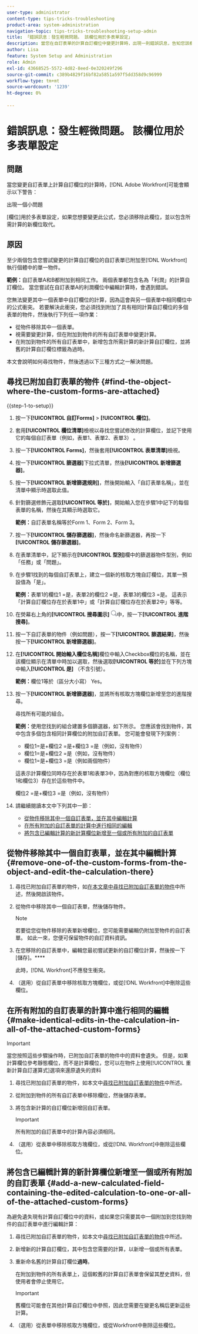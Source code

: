 ```yaml
---
user-type: administrator
content-type: tips-tricks-troubleshooting
product-area: system-administration
navigation-topic: tips-tricks-troubleshooting-setup-admin
title: 「錯誤訊息：發生輕微問題。 該欄位用於多表單設定」
description: 當您在自訂表單的計算自訂欄位中變更計算時，出現一則錯誤訊息，告知您該欄位用於多表單設定時，您需要將該欄位取代為包含您要使用計算的新欄位。
author: Lisa
feature: System Setup and Administration
role: Admin
exl-id: 43668525-5572-4d82-8eed-0e320249f296
source-git-commit: c389b4829f16bf82a5851a597f5dd358d9c96999
workflow-type: tm+mt
source-wordcount: '1239'
ht-degree: 0%

---
```


# 錯誤訊息：發生輕微問題。 該欄位用於多表單設定

## 問題

當您變更自訂表單上計算自訂欄位的計算時，[!DNL Adobe Workfront]可能會顯示以下警告：

出現一個小問題

[欄位]用於多表單設定，如果您想要變更此公式，您必須移除此欄位，並以包含所需計算的新欄位取代。

## 原因

至少兩個包含您嘗試變更的計算自訂欄位的自訂表單已附加至[!DNL Workfront]執行個體中的單一物件。

**範例：**&#x200B;自訂表單A和B都附加到相同工作。 兩個表單都包含名為「利潤」的計算自訂欄位。 當您嘗試在自訂表單A的利潤欄位中編輯計算時，會遇到錯誤。

您無法變更其中一個表單中自訂欄位的計算，因為這會與另一個表單中相同欄位中的公式衝突。
若要解決此衝突，您必須找到附加了具有相同計算自訂欄位的多個表單的物件，然後執行下列任一項作業：

* 從物件移除其中一個表單。
* 視需要變更計算，但在附加到物件的所有自訂表單中變更計算。
* 在附加到物件的所有自訂表單中，新增包含所需計算的新計算自訂欄位，並將舊的計算自訂欄位標籤為過時。

本文會說明如何尋找物件，然後透過以下三種方式之一解決問題。

## 尋找已附加自訂表單的物件 {#find-the-object-where-the-custom-forms-are-attached}

{{step-1-to-setup}}

1. 按一下&#x200B;**[!UICONTROL 自訂Forms]** > **[!UICONTROL 欄位]**。
1. 套用&#x200B;**[!UICONTROL 欄位清單]**&#x200B;檢視以尋找您嘗試修改的計算欄位，並記下使用它的每個自訂表單（例如，表單1、表單2、表單3） 。
1. 按一下&#x200B;**[!UICONTROL Forms]**，然後套用&#x200B;**[!UICONTROL 表單清單]**&#x200B;檢視。
1. 按一下&#x200B;**[!UICONTROL 篩選器]**&#x200B;下拉式清單，然後&#x200B;**[!UICONTROL 新增篩選器]**。

1. 按一下&#x200B;**[!UICONTROL 新增篩選規則]**，然後開始輸入「自訂表單名稱」，並在清單中顯示時選取此值。
1. 針對篩選修飾元選取&#x200B;**[!UICONTROL 等於]**，開始輸入您在步驟1中記下的每個表單的名稱，然後在其顯示時選取它。

   **範例：**&#x200B;自訂表單名稱等於Form 1、Form 2、Form 3。

1. 按一下&#x200B;**[!UICONTROL 儲存篩選器]**，然後命名新篩選器，再按一下&#x200B;**[!UICONTROL 儲存篩選器]**。

1. 在表單清單中，記下顯示在&#x200B;**[!UICONTROL 型別]**&#x200B;欄中的篩選器物件型別，例如「任務」或「問題」。
1. 在步驟1找到的每個自訂表單上，建立一個新的核取方塊自訂欄位，其單一預設值為「是」。

   **範例：**&#x200B;表單1的欄位1 =是，表單2的欄位2 =是，表單3的欄位3 =是。 這表示「計算自訂欄位存在於表單1中」或「計算自訂欄位存在於表單2中」等等。

1. 在熒幕右上角的&#x200B;**[!UICONTROL 搜尋圖示]** ![](assets/search-icon.png)中，按一下&#x200B;**[!UICONTROL 進階搜尋]**。
1. 按一下自訂表單的物件（例如問題），按一下&#x200B;**[!UICONTROL 篩選結果]**，然後按一下&#x200B;**[!UICONTROL 新增篩選器]**。
1. 在&#x200B;**[!UICONTROL 開始輸入欄位名稱]**&#x200B;欄位中輸入Checkbox欄位的名稱，並在該欄位顯示在清單中時加以選取，然後選取&#x200B;**[!UICONTROL 等於]**&#x200B;並在下列方塊中輸入&#x200B;**[!UICONTROL 是]** （不含引號）。

   **範例：**&#x200B;欄位1等於（區分大小寫） Yes。

1. 按一下&#x200B;**[!UICONTROL 新增篩選器]**，並將所有核取方塊欄位新增至您的進階搜尋。

   尋找所有可能的組合。

   **範例：**&#x200B;使用您找到的組合建置多個篩選器，如下所示。 您應該會找到物件，其中包含多個包含相同計算欄位的附加自訂表單。 您可能會發現下列案例：

   * 欄位1=是+欄位2 =是+欄位3 =是（例如，沒有物件）
   * 欄位1=是+欄位2 =是（例如，沒有物件）
   * 欄位1=是+欄位3 =是（例如兩個物件）

   這表示計算欄位同時存在於表單1和表單3中，因為對應的核取方塊欄位（欄位1和欄位3）存在於這些物件中。

   欄位2 =是+欄位3 =是（例如，沒有物件）

1. 請繼續閱讀本文中下列其中一節：

   * [從物件移除其中一個自訂表單，並在其中編輯計算](#remove-one-of-the-custom-forms-from-the-object-and-edit-the-calculation-there)
   * [在所有附加的自訂表單的計算中進行相同的編輯](#make-identical-edits-in-the-calculation-in-all-of-the-attached-custom-forms)
   * [將包含已編輯計算的新計算欄位新增至一個或所有附加的自訂表單](#add-a-new-calculated-field-containing-the-edited-calculation-to-one-or-all-of-the-attached-custom-forms)

## 從物件移除其中一個自訂表單，並在其中編輯計算 {#remove-one-of-the-custom-forms-from-the-object-and-edit-the-calculation-there}

1. 尋找已附加自訂表單的物件，如[在本文章中尋找已附加自訂表單的物件](#find-the-object-where-the-custom-forms-are-attached)中所述，然後開啟該物件。
1. 從物件中移除其中一個自訂表單，然後儲存物件。

   >[!NOTE]
   >
   >若要從您從物件移除的表單新增欄位，您可能需要編輯仍附加至物件的自訂表單。 如此一來，您便可保留物件的自訂資料資訊。

1. 在您移除的自訂表單中，編輯您最初嘗試更新的自訂欄位計算，然後按一下[儲存]。****

   此時，[!DNL Workfront]不應發生衝突。

1. （選用）從自訂表單中移除核取方塊欄位，或從[!DNL Workfront]中刪除這些欄位。

## 在所有附加的自訂表單的計算中進行相同的編輯 {#make-identical-edits-in-the-calculation-in-all-of-the-attached-custom-forms}

>[!IMPORTANT]
>
>當您按照這些步驟操作時，已附加自訂表單的物件中的資料會遺失。 但是，如果計算欄位參考靜態欄位，而不是計算欄位，您可以在物件上使用[!UICONTROL 重新計算自訂運算式]選項來還原遺失的資料

1. 尋找已附加自訂表單的物件，如本文中[尋找已附加自訂表單的物件](#find-the-object-where-the-custom-forms-are-attached)中所述。
1. 從附加到物件的所有自訂表單中移除欄位，然後儲存表單。

1. 將包含新計算的自訂欄位新增回自訂表單。

   >[!IMPORTANT]
   >
   >所有附加的自訂表單中的計算內容必須相同。

1. （選用）從表單中移除核取方塊欄位，或從[!DNL Workfront]中刪除這些欄位。

## 將包含已編輯計算的新計算欄位新增至一個或所有附加的自訂表單 {#add-a-new-calculated-field-containing-the-edited-calculation-to-one-or-all-of-the-attached-custom-forms}

為避免遺失現有計算自訂欄位中的資料，或如果您只需要其中一個附加到您找到物件的自訂表單中進行編輯計算：

1. 尋找已附加自訂表單的物件，如本文中[尋找已附加自訂表單的物件](#find-the-object-where-the-custom-forms-are-attached)中所述。
1. 新增新的計算自訂欄位，其中包含您需要的計算，以新增一個或所有表單。
1. 重新命名舊的計算自訂欄位&#x200B;**過時**。

   在附加到物件的所有表單上，這個較舊的計算自訂表單會保留其歷史資料，但使用者會停止使用它。

   >[!IMPORTANT]
   >
   >舊欄位可能會在其他計算自訂欄位中參照，因此您需要在變更名稱后更新這些計算。

1. （選用）從表單中移除核取方塊欄位，或從Workfront中刪除這些欄位。

<!--
<blockquote data-mc-conditions="QuicksilverOrClassic.Draft mode">
<h2>Problem</h2>
<p>You get the following error while editing a calculated Custom Field on a custom form: </p>
<p><em>"<Name of custom field> field is used in a multi-form configuration, if you would like to change this formula you will need to remove this field and replace it with a new one containing the desired calculation."</em> </p>
<h2>Cause</h2>
<p>The error occurs because the following setup exists: currently you have at least one object in your system that has multiple custom forms attached. The calculated field you are editing exists on multiple forms attached to these objects.</p>
<p>You cannot have the same calculated field with different calculations on the same object. For this reason, the system does not allow you to make a change which will result in calculations being different.</p>
<p><a href="../../Resources/Images/Admin and setup/Tips, Tricks, and Troubleshooting/Calculated_field_error.png" class="MCXref xref" xrefformat="{para}"><img src="assets/calculated-field-error.png" alt="" width="542" height="272"></a> </p>
<p>For example, you have a task with custom forms A and B attached to it. Both forms contain the same calculated field, Field 1. You encounter this error when you try to edit the calculation for Field 1 on custom form A. </p>
<h2>Solution</h2>
<p>Remove the field from the custom form and replace it with a new one containing the desired calculation.  </p>
<p>To understand what custom forms are attached to objects, you can build a report for those objects and reference the Category Name field in the view of the report.<br>For more information about referencing custom forms in reports, see the "Referencing Custom Forms in a Report View (Column)" section in <a href="../../reports-and-dashboards/reports/creating-and-managing-reports/reference-custom-form-report.md" class="MCXref xref" xrefformat="{para}">Reference a custom form in a report</a>.</p>
<p>To understand what custom form contains a Custom Field, see the "Accessing Custom Forms and Fields" section in <a href="../../administration-and-setup/customize-workfront/create-manage-custom-forms/custom-forms-overview.md" class="MCXref xref" xrefformat="{para}">Custom forms overview</a>.</p>
</blockquote>
-->
